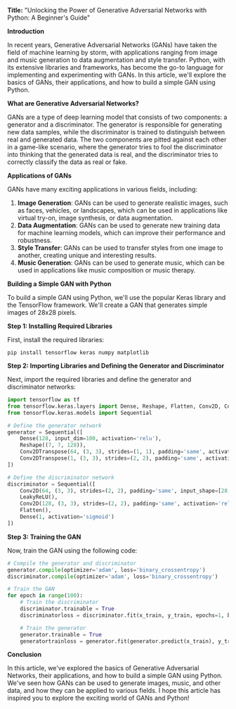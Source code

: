 **Title:** "Unlocking the Power of Generative Adversarial Networks with Python: A Beginner's Guide"

**Introduction**

In recent years, Generative Adversarial Networks (GANs) have taken the field of machine learning by storm, with applications ranging from image and music generation to data augmentation and style transfer. Python, with its extensive libraries and frameworks, has become the go-to language for implementing and experimenting with GANs. In this article, we'll explore the basics of GANs, their applications, and how to build a simple GAN using Python.

**What are Generative Adversarial Networks?**

GANs are a type of deep learning model that consists of two components: a generator and a discriminator. The generator is responsible for generating new data samples, while the discriminator is trained to distinguish between real and generated data. The two components are pitted against each other in a game-like scenario, where the generator tries to fool the discriminator into thinking that the generated data is real, and the discriminator tries to correctly classify the data as real or fake.

**Applications of GANs**

GANs have many exciting applications in various fields, including:

1. **Image Generation**: GANs can be used to generate realistic images, such as faces, vehicles, or landscapes, which can be used in applications like virtual try-on, image synthesis, or data augmentation.
2. **Data Augmentation**: GANs can be used to generate new training data for machine learning models, which can improve their performance and robustness.
3. **Style Transfer**: GANs can be used to transfer styles from one image to another, creating unique and interesting results.
4. **Music Generation**: GANs can be used to generate music, which can be used in applications like music composition or music therapy.

**Building a Simple GAN with Python**

To build a simple GAN using Python, we'll use the popular Keras library and the TensorFlow framework. We'll create a GAN that generates simple images of 28x28 pixels.

**Step 1: Installing Required Libraries**

First, install the required libraries:
```
pip install tensorflow keras numpy matplotlib
```
**Step 2: Importing Libraries and Defining the Generator and Discriminator**

Next, import the required libraries and define the generator and discriminator networks:
```python
import tensorflow as tf
from tensorflow.keras.layers import Dense, Reshape, Flatten, Conv2D, Conv2DTranspose
from tensorflow.keras.models import Sequential

# Define the generator network
generator = Sequential([
    Dense(128, input_dim=100, activation='relu'),
    Reshape((7, 7, 128)),
    Conv2DTranspose(64, (3, 3), strides=(1, 1), padding='same', activation='relu'),
    Conv2DTranspose(1, (3, 3), strides=(2, 2), padding='same', activation='sigmoid')
])

# Define the discriminator network
discriminator = Sequential([
    Conv2D(64, (3, 3), strides=(2, 2), padding='same', input_shape=[28, 28, 1]),
    LeakyReLU(),
    Conv2D(128, (3, 3), strides=(2, 2), padding='same', activation='relu'),
    Flatten(),
    Dense(1, activation='sigmoid')
])
```
**Step 3: Training the GAN**

Now, train the GAN using the following code:
```python
# Compile the generator and discriminator
generator.compile(optimizer='adam', loss='binary_crossentropy')
discriminator.compile(optimizer='adam', loss='binary_crossentropy')

# Train the GAN
for epoch in range(100):
    # Train the discriminator
    discriminator.trainable = True
    discriminatorloss = discriminator.fit(x_train, y_train, epochs=1, batch_size=32, shuffle=True)

    # Train the generator
    generator.trainable = True
    generatortrainloss = generator.fit(generator.predict(x_train), y_train, epochs=1, batch_size=32, shuffle=True)
```
**Conclusion**

In this article, we've explored the basics of Generative Adversarial Networks, their applications, and how to build a simple GAN using Python. We've seen how GANs can be used to generate images, music, and other data, and how they can be applied to various fields. I hope this article has inspired you to explore the exciting world of GANs and Python!